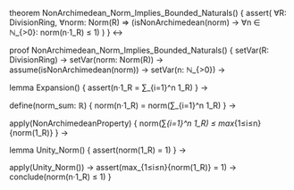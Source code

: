 theorem NonArchimedean_Norm_Implies_Bounded_Naturals() {
  assert(
    ∀R: DivisionRing, ∀norm: Norm(R) ⇒
    (isNonArchimedean(norm) →
     ∀n ∈ ℕ_{>0}: norm(n·1_R) ≤ 1)
  )
} ↔

proof NonArchimedean_Norm_Implies_Bounded_Naturals() {
  setVar(R: DivisionRing) →
  setVar(norm: Norm(R)) →
  assume(isNonArchimedean(norm)) →
  setVar(n: ℕ_{>0}) →
  
  lemma Expansion() {
    assert(n·1_R = ∑_{i=1}^n 1_R)
  } →

  define(norm_sum: ℝ) {
    norm(n·1_R) = norm(∑_{i=1}^n 1_R)
  } →

  apply(NonArchimedeanProperty) {
    norm(∑_{i=1}^n 1_R) ≤ max_{1≤i≤n}{norm(1_R)}
  } →

  lemma Unity_Norm() {
    assert(norm(1_R) = 1)
  } →

  apply(Unity_Norm()) →
  assert(max_{1≤i≤n}{norm(1_R)} = 1) →
  conclude(norm(n·1_R) ≤ 1)
}
